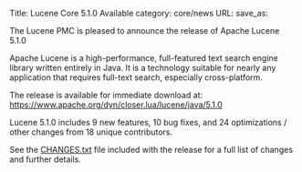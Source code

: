 Title: Lucene Core 5.1.0 Available
category: core/news
URL: 
save_as: 

The Lucene PMC is pleased to announce the release of Apache Lucene 5.1.0

Apache Lucene is a high-performance, full-featured text search engine
library written entirely in Java. It is a technology suitable for nearly
any application that requires full-text search, especially cross-platform.

The release is available for immediate download at:
 <https://www.apache.org/dyn/closer.lua/lucene/java/5.1.0>

Lucene 5.1.0 includes 9 new features, 10 bug fixes, and 24 optimizations / other
changes from 18 unique contributors.

See the [CHANGES.txt](/core/5_1_0/changes/Changes.html) file included with the
release for a full list of changes and further details.

